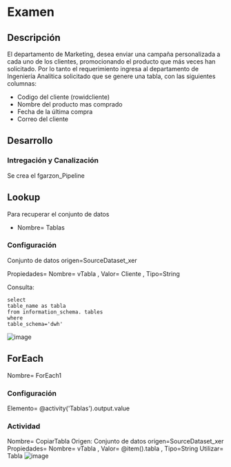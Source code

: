 # Examen
## Descripción
 
El departamento de Marketing, desea enviar una campaña personalizada a cada uno de los clientes, promocionando el producto que más veces han solicitado. Por lo tanto el requerimiento ingresa al departamento de Ingeniería Analítica solicitado que se genere una tabla, con las siguientes columnas:

- Codigo del cliente (rowidcliente)
- Nombre del producto mas comprado
- Fecha de la última compra
- Correo del cliente

## Desarrollo
### Intregación y Canalización
Se crea el fgarzon_Pipeline 
## Lookup 
   Para recuperar el conjunto de datos
   - Nombre= Tablas
### Configuración
   Conjunto de datos origen=SourceDataset_xer
   
   Propiedades= Nombre= vTabla , Valor= Cliente , Tipo=String
               
   Consulta:
```
select 
table_name as tabla
from information_schema. tables
where
table_schema='dwh'
```
![image](https://user-images.githubusercontent.com/108036215/176326938-adeccb10-3b64-494d-96c1-2773087e287d.png)
## ForEach
Nombre= ForEach1
### Configuración
Elemento= @activity('Tablas').output.value
### Actividad
Nombre= CopiarTabla
Origen:
Conjunto de datos origen=SourceDataset_xer
Propiedades= Nombre= vTabla , Valor= @item().tabla , Tipo=String
Utilizar= Tabla
![image](https://user-images.githubusercontent.com/108036215/176327756-1e1aa783-7d5e-48c3-9868-afdf53a9b0cf.png)



               


